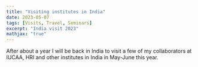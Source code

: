 ```yaml
---
title: "Visiting institutes in India"
date: 2023-05-07
tags: [Visits, Travel, Seminars]
excerpt: "India visit 2023"
mathjax: "true"
---
```

After about a year I will be back in India to visit a few of my collaborators at IUCAA, HRI and other institutes in India in May-June this year.

